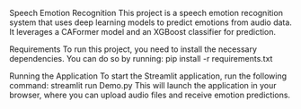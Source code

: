 Speech Emotion Recognition
This project is a speech emotion recognition system that uses deep learning models to predict emotions from audio data. It leverages a CAFormer model and an XGBoost classifier for prediction.

Requirements
To run this project, you need to install the necessary dependencies. You can do so by running:
pip install -r requirements.txt

Running the Application
To start the Streamlit application, run the following command:
streamlit run Demo.py
This will launch the application in your browser, where you can upload audio files and receive emotion predictions.

